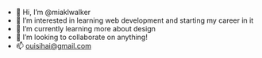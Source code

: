 - 👋 Hi, I’m @miaklwalker
- 👀 I’m interested in learning web development and starting my career in it
- 🌱 I’m currently learning more about design 
- 💞️ I’m looking to collaborate on anything!
- 📫  ouisihai@gmail.com

<!---
miaklwalker/miaklwalker is a ✨ special ✨ repository because its `README.md` (this file) appears on your GitHub profile.
You can click the Preview link to take a look at your changes.
--->
